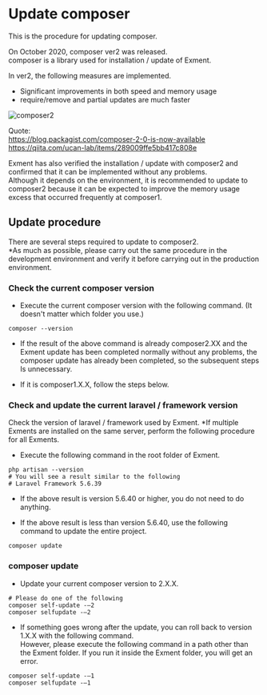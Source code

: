 # Update composer
This is the procedure for updating composer.

On October 2020, composer ver2 was released.  
composer is a library used for installation / update of Exment.  
  
In ver2, the following measures are implemented.

- Significant improvements in both speed and memory usage
- require/remove and partial updates are much faster

![composer2](img/update/composer2.png)

Quote:  
https://blog.packagist.com/composer-2-0-is-now-available  
https://qiita.com/ucan-lab/items/289009ffe5bb417c808e  

Exment has also verified the installation / update with composer2 and confirmed that it can be implemented without any problems.  
Although it depends on the environment, it is recommended to update to composer2 because it can be expected to improve the memory usage excess that occurred frequently at composer1.  


## Update procedure
There are several steps required to update to composer2.  
<span class="red">*As much as possible, please carry out the same procedure in the development environment and verify it before carrying out in the production environment.</span>

### Check the current composer version

- Execute the current composer version with the following command. (It doesn't matter which folder you use.)

```
composer --version
```

- If the result of the above command is already composer2.XX and the Exment update has been completed normally without any problems, the composer update has already been completed, so the subsequent steps Is unnecessary.

- If it is composer1.X.X, follow the steps below.

### Check and update the current laravel / framework version

Check the version of laravel / framework used by Exment.
*If multiple Exments are installed on the same server, perform the following procedure for all Exments.

- Execute the following command in the root folder of Exment.

```
php artisan --version
# You will see a result similar to the following
# Laravel Framework 5.6.39
```

- If the above result is version 5.6.40 or higher, you do not need to do anything.

- If the above result is less than version 5.6.40, use the following command to update the entire project.  

```
composer update
```

### composer update

- Update your current composer version to 2.X.X.

```
# Please do one of the following
composer self-update -–2
composer selfupdate -–2
```

- If something goes wrong after the update, you can roll back to version 1.X.X with the following command.  
However, please execute the following command in a path other than the Exment folder. If you run it inside the Exment folder, you will get an error.

```
composer self-update -–1
composer selfupdate -–1
```
